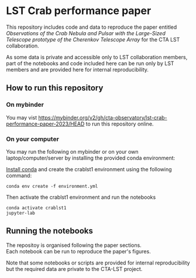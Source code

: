# LST Crab performance paper

This repository includes code and data to reproduce the paper entitled _Observations of the Crab Nebula and Pulsar with the Large-Sized Telescope prototype of the Cherenkov Telescope Array_ for the CTA LST collaboration.


As some data is private and accessible only to LST collaboration members, part of the notebooks and code included here can be run only by LST members and are provided here for internal reproducibility.


## How to run this repository

### On mybinder

You may vist https://mybinder.org/v2/gh/cta-observatory/lst-crab-performance-paper-2023/HEAD to run this repository online.

### On your computer

You may run the following on mybinder or on your own laptop/computer/server by installing the provided conda environment:

[Install conda](https://conda.io/projects/conda/en/latest/user-guide/install/index.html) and create the crablst1 environment using the following command:

```
conda env create -f environment.yml
```

Then activate the crablst1 environment and run the notebooks

```
conda activate crablst1
jupyter-lab
```

## Running the notebooks

The repositoy is organised following the paper sections.    
Each notebook can be run to reproduce the paper's figures.

Note that some notebooks or scripts are provided for internal reproducibility but the required data are private to the CTA-LST project.
